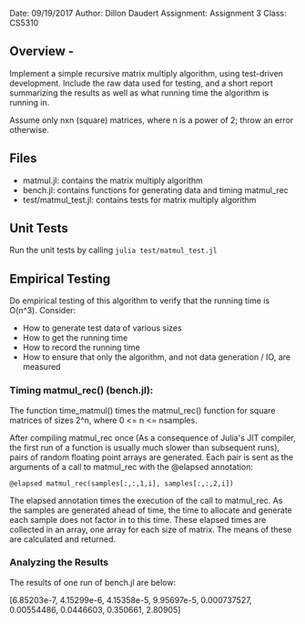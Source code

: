 Date: 09/19/2017
Author: Dillon Daudert
Assignment: Assignment 3
Class: CS5310

## Overview -
Implement a simple recursive matrix multiply algorithm, using test-driven development.
Include the raw data used for testing, and a short report summarizing the results as 
well as what running time the algorithm is running in.

Assume only nxn (square) matrices, where n is a power of 2; throw an error otherwise.

## Files
- matmul.jl: contains the matrix multiply algorithm
- bench.jl: contains functions for generating data and timing matmul_rec
- test/matmul_test.jl: contains tests for matrix multiply algorithm

## Unit Tests
Run the unit tests by calling `julia test/matmul_test.jl` 


## Empirical Testing
Do empirical testing of this algorithm to verify that the running time is O(n^3). 
Consider:
- How to generate test data of various sizes
- How to get the running time 
- How to record the running time
- How to ensure that only the algorithm, and not data generation / IO, are measured

### Timing matmul_rec() (bench.jl):
The function time_matmul() times the matmul_rec() function for square matrices of 
sizes 2^n, where 0 <= n <= nsamples.

After compiling matmul_rec once (As a consequence of Julia's
JIT compiler, the first run of a function is usually much slower than subsequent 
runs), pairs of random floating point arrays are generated. Each pair is sent as
the arguments of a call to matmul_rec with the @elapsed annotation:

`@elapsed matmul_rec(samples[:,:,1,i], samples[:,:,2,i])`

The elapsed annotation times the execution of the call to matmul_rec. As the samples
are generated ahead of time, the time to allocate and generate each sample does not
factor in to this time. These elapsed times are collected in an array, one array 
for each size of matrix. The means of these are calculated and returned.

### Analyzing the Results
The results of one run of bench.jl are below:

[6.85203e-7, 4.15299e-6, 4.15358e-5, 9.95697e-5, 0.000737527, 0.00554486, 0.0446603, 
0.350661, 2.80905]

